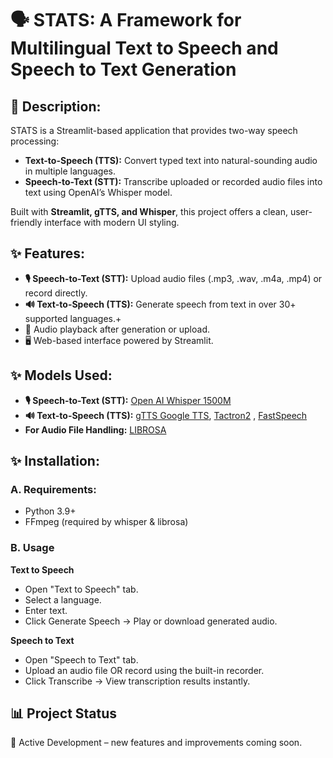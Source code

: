 # 🗣️ STATS: A Framework for Multilingual Text to Speech and Speech to Text Generation

## 📖 Description:
STATS is a Streamlit-based application that provides two-way speech processing:
- **Text-to-Speech (TTS):** Convert typed text into natural-sounding audio in multiple languages.
- **Speech-to-Text (STT):** Transcribe uploaded or recorded audio files into text using OpenAI’s Whisper model.

Built with **Streamlit, gTTS, and Whisper**, this project offers a clean, user-friendly interface with modern UI styling.

## ✨ Features:
- **🎙️ Speech-to-Text (STT):** Upload audio files (.mp3, .wav, .m4a, .mp4) or record directly.
- **🔊 Text-to-Speech (TTS):** Generate speech from text in over 30+ supported languages.+
- 📂 Audio playback after generation or upload.
- 🖥️ Web-based interface powered by Streamlit.

## ✨ Models Used:
- **🎙️ Speech-to-Text (STT):** [Open AI Whisper 1500M](https://github.com/openai/whisper)
- **🔊 Text-to-Speech (TTS):** [gTTS Google TTS](https://pypi.org/project/gTTS/), [Tactron2](https://pytorch.org/hub/nvidia_deeplearningexamples_tacotron2/) , [FastSpeech](https://github.com/ming024/FastSpeech2)
- **For Audio File Handling:** [LIBROSA](https://github.com/librosa/librosa)

## ✨ Installation:
### A. Requirements:
- Python 3.9+
- FFmpeg (required by whisper & librosa)

### B. Usage

**Text to Speech**
- Open "Text to Speech" tab.
- Select a language.
- Enter text.
- Click Generate Speech → Play or download generated audio.

**Speech to Text**
- Open "Speech to Text" tab.
- Upload an audio file OR record using the built-in recorder.
- Click Transcribe → View transcription results instantly.

## 📊 Project Status
🚀 Active Development – new features and improvements coming soon.
